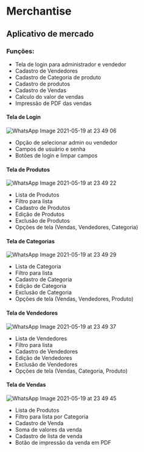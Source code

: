 # Merchantise
## Aplicativo de mercado

### Funções:
* Tela de login para administrador e vendedor
* Cadastro de Vendedores
* Cadastro de Categoria de produto
* Cadastro de produtos
* Cadastro de Vendas
* Calculo do valor de vendas
* Impressão de PDF das vendas

#### Tela de Login

![WhatsApp Image 2021-05-19 at 23 49 06](https://user-images.githubusercontent.com/49923037/118923029-536a7380-b911-11eb-9b10-94153f77a8ec.jpeg)

- Opção de selecionar admin ou vendedor
- Campos de usuário e senha
- Botões de login e limpar campos 

#### Tela de Produtos
![WhatsApp Image 2021-05-19 at 23 49 22](https://user-images.githubusercontent.com/49923037/118923059-5cf3db80-b911-11eb-89d5-a23a1efad39c.jpeg)

- Lista de Produtos
- Filtro para lista
- Cadastro de Produtos
- Edição de Produtos
- Exclusão de Produtos
- Opções de tela (Vendas, Vendedores, Categoria)

#### Tela de Categorias
![WhatsApp Image 2021-05-19 at 23 49 29](https://user-images.githubusercontent.com/49923037/118923089-667d4380-b911-11eb-8156-23797fb7f5d3.jpeg)

- Lista de Categoria
- Filtro para lista
- Cadastro de Categoria
- Edição de Categoria
- Exclusão de Categoria
- Opções de tela (Vendas, Vendedores, Produto)

#### Tela de Vendedores
![WhatsApp Image 2021-05-19 at 23 49 37](https://user-images.githubusercontent.com/49923037/118923105-6e3ce800-b911-11eb-8112-6a0d0e8ea23d.jpeg)

- Lista de Vendedores
- Filtro para lista
- Cadastro de Vendedores
- Edição de Vendedores
- Exclusão de Vendedores
- Opções de tela (Vendas, Categoria, Produto)

#### Tela de Vendas
![WhatsApp Image 2021-05-19 at 23 49 45](https://user-images.githubusercontent.com/49923037/118923117-71d06f00-b911-11eb-999b-391ed96f2787.jpeg)

- Lista de Produtos
- Filtro para lista por Categoria
- Cadastro de Venda
- Soma de valores da venda
- Cadastro de lista de venda
- Botão de impressão da venda em PDF
